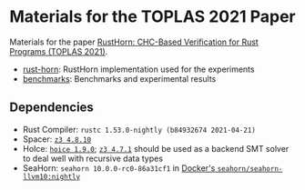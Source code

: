 # Materials for the TOPLAS 2021 Paper

Materials for the paper [RustHorn: CHC-Based Verification for Rust Programs (TOPLAS 2021)](https://dl.acm.org/doi/full/10.1145/3462205).

- [rust-horn](./rust-horn): RustHorn implementation used for the experiments
- [benchmarks](./benchmarks): Benchmarks and experimental results

## Dependencies

- Rust Compiler: `rustc 1.53.0-nightly (b84932674 2021-04-21)`
- Spacer: [`z3 4.8.10`](https://github.com/Z3Prover/z3/releases/tag/z3-4.8.10)
- HoIce: [`hoice 1.9.0`](https://github.com/hopv/hoice); [`z3 4.7.1`](https://github.com/Z3Prover/z3/releases/tag/z3-4.7.1) should be used as a backend SMT solver to deal well with recursive data types
- SeaHorn: `seahorn 10.0.0-rc0-86a31cf1` in [Docker's `seahorn/seahorn-llvm10:nightly`](https://hub.docker.com/r/seahorn/seahorn-llvm10)
